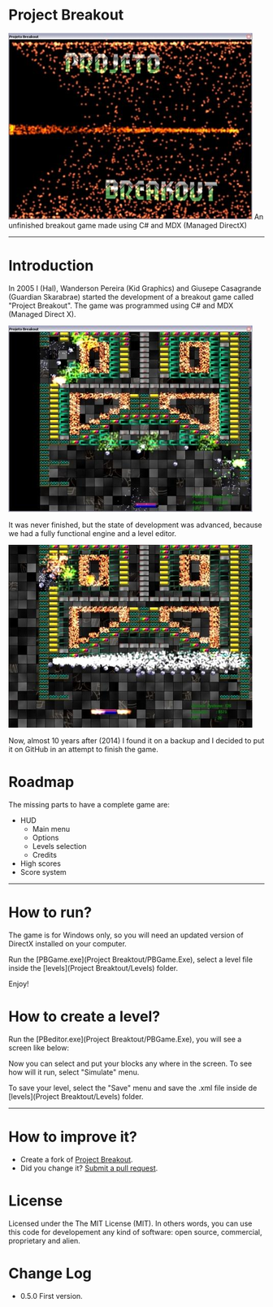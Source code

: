 Project Breakout
===============
![image](docs/screenshots/20140515_01.jpg)
An unfinished breakout game made using C# and MDX (Managed DirectX)

--------

Introduction
===
In 2005 I (Hal), Wanderson Pereira (Kid Graphics) and Giusepe Casagrande (Guardian Skarabrae) started the development of a breakout game called "Project Breakout".
The game was programmed using C# and MDX (Managed Direct X).

![image](docs/screenshots/20140515_03.jpg)

It was never finished, but the state of development was advanced, because we had a fully functional engine and a level editor. 

![image](docs/screenshots/20140515_05.jpg)

Now, almost 10 years after (2014) I found it on a backup and I decided to put it on GitHub in an attempt to finish the game.

Roadmap
===
The missing parts to have a complete game are:

* HUD
	* Main menu
	* Options
	* Levels selection
	* Credits	
* High scores
* Score system



--------

How to run?
===
The game is for Windows only, so you will need an updated version of DirectX installed on your computer.

Run the  [PBGame.exe](Project Breaktout/PBGame.Exe), select a level file inside the [levels](Project Breaktout/Levels) folder.

Enjoy!


How to create a level?
===
Run the [PBeditor.exe](Project Breaktout/PBGame.Exe), you will see a screen like below:

Now you can select and put your blocks any where in the screen. To see how will it run, select "Simulate" menu.

To save your level, select the "Save" menu and save the .xml file inside de [levels](Project Breaktout/Levels)  folder.

 
--------

How to improve it?
======

- Create a fork of [Project Breakout](https://github.com/giacomelli/ProjectBreakout/fork). 
- Did you change it? [Submit a pull request](https://github.com/giacomelli/ProjectBreakout/pull/new/master).


License
======

Licensed under the The MIT License (MIT).
In others words, you can use this code for developement any kind of software: open source, commercial, proprietary and alien.


Change Log
======
 - 0.5.0 First version.
